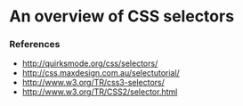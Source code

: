 # An overview of CSS selectors

### References

- http://quirksmode.org/css/selectors/
- http://css.maxdesign.com.au/selectutorial/
- http://www.w3.org/TR/css3-selectors/
- http://www.w3.org/TR/CSS2/selector.html

